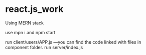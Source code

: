 # react.js_work
Using MERN stack

use mpn i 
and npm start

run client/users/APP.js —you can find the code linked with files in component folder.
run server/index.js 
